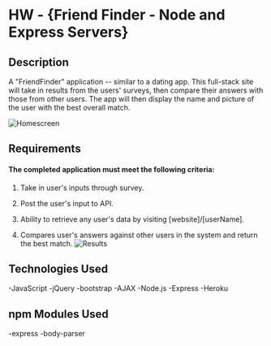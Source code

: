 # HW - {Friend Finder - Node and Express Servers}

## Description
A "FriendFinder" application -- similar to a dating app. This full-stack site will take in results from the users' surveys, then compare their answers with those from other users. The app will then display the name and picture of the user with the best overall match. 

![Homescreen]()

## Requirements
#### The completed application must meet the following criteria:

1. Take in user's inputs through survey.

2. Post the user's input to API.

3. Ability to retrieve any user's data by visiting [website]/[userName].

4. Compares user's answers against other users in the system and return the best match.
![Results]()

## Technologies Used
-JavaScript
-jQuery
-bootstrap
-AJAX
-Node.js
-Express
-Heroku

## npm Modules Used
-express
-body-parser
